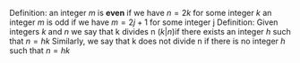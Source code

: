 Definition: 
	an integer $m$ is **even** if we have $n = 2k$ for some integer $k$
	an integer $m$ is odd if we have $m = 2j+1$ for some integer j
Definition:
	Given integers $k$ and $n$ we say that k divides n ($k | n$)if there exists an integer $h$ such that $n = hk$
	Similarly, we say that k does not divide n if there is no integer $h$ such that $n = hk$
	